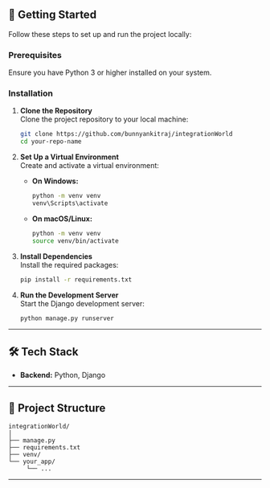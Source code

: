 ## 🚀 Getting Started

Follow these steps to set up and run the project locally:

### Prerequisites

Ensure you have Python 3 or higher installed on your system.

### Installation

1. **Clone the Repository**  
    Clone the project repository to your local machine:
    ```bash
    git clone https://github.com/bunnyankitraj/integrationWorld
    cd your-repo-name
    ```

2. **Set Up a Virtual Environment**  
    Create and activate a virtual environment:
    - **On Windows:**
      ```bash
      python -m venv venv
      venv\Scripts\activate
      ```
    - **On macOS/Linux:**
      ```bash
      python -m venv venv
      source venv/bin/activate
      ```

3. **Install Dependencies**  
    Install the required packages:
    ```bash
    pip install -r requirements.txt
    ```

4. **Run the Development Server**  
    Start the Django development server:
    ```bash
    python manage.py runserver
    ```

---

## 🛠 Tech Stack

- **Backend:** Python, Django

---

## 📁 Project Structure

```
integrationWorld/
│
├── manage.py
├── requirements.txt
├── venv/
└── your_app/
     └── ...
```

---

